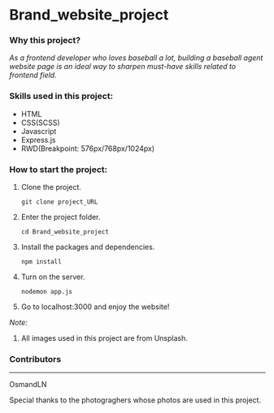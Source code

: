 # Brand_website_project

### Why this project?

_As a frontend developer who loves baseball a lot,
building a baseball agent website page is an ideal way to sharpen must-have skills related to frontend field._

### Skills used in this project:

- HTML
- CSS(SCSS)
- Javascript
- Express.js
- RWD(Breakpoint: 576px/768px/1024px)

### How to start the project:

1. Clone the project.

   `git clone project_URL`

2. Enter the project folder.

   `cd Brand_website_project`

3. Install the packages and dependencies.

   `npm install`
   
4. Turn on the server.

   `nodemon app.js`
   
5. Go to localhost:3000 and enjoy the website!

_Note:_

1. All images used in this project are from Unsplash.

### Contributors

---

OsmandLN

Special thanks to the photograghers whose photos are used in this project.
